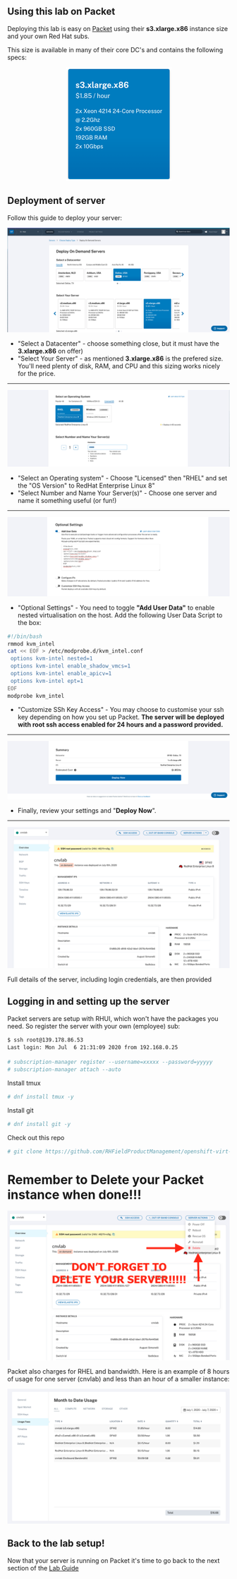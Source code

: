 ## Using this lab on Packet

Deploying this lab is easy on [Packet](https://www.packet.com/) using their **s3.xlarge.x86** instance size and your own Red Hat subs. 

This size is available in many of their core DC's and contains the following specs:
<center>
    <img src="images/packet-instance-size.png"/>
</center>

## Deployment of server

Follow this guide to deploy your server:

<center>
    <img src="images/packet-deploy-1.png"/>
</center>

* "Select a Datacenter" - choose something close, but it must have the **3.xlarge.x86** on offer)
* "Select Your Server" - as mentioned **3.xlarge.x86** is the prefered size. You'll need plenty of disk, RAM, and CPU and this sizing works nicely for the price.

---

<center>
    <img src="images/packet-deploy-2.png"/>
</center>

* "Select an Operating system" - Choose "Licensed" then "RHEL" and set the "OS Version" to RedHat Enterprise Linux 8"
* "Select Number and Name Your Server(s)" - Choose one server and name it something useful (or fun!)

---

<center>
    <img src="images/packet-user-data.png"/>
</center>

* "Optional Settings" - You need to toggle **"Add User Data"** to enable nested virtualisation on the host. Add the following User Data Script to the box:

~~~bash
#!/bin/bash
rmmod kvm_intel
cat << EOF > /etc/modprobe.d/kvm_intel.conf
 options kvm-intel nested=1
 options kvm-intel enable_shadow_vmcs=1
 options kvm-intel enable_apicv=1
 options kvm-intel ept=1
EOF
modprobe kvm_intel
~~~

* "Customize SSh Key Access" - You may choose to customise your ssh key depending on how you set up Packet. **The server will be deployed with root ssh access enabled for 24 hours and a password provided.**

---

<center>
    <img src="images/packet-deploy-3.png"/>
</center>

* Finally, review your settings and "**Deploy Now**".

---

<center>
    <img src="images/packet-deploy-4.png"/>
</center>

Full details of the server, including login credentials, are then provided

## Logging in and setting up the server

Packet servers are setup with RHUI, which won't have the packages you need. So register the server with your own (employee) sub:

~~~bash
$ ssh root@139.178.86.53
Last login: Mon Jul  6 21:31:09 2020 from 192.168.0.25

# subscription-manager register --username=xxxxx --password=yyyyy
# subscription-manager attach --auto
~~~

Install tmux

~~~bash
# dnf install tmux -y
~~~

Install git

~~~bash
# dnf install git -y
~~~

Check out this repo

~~~bash
# git clone https://github.com/RHFieldProductManagement/openshift-virt-labs.git
~~~

# Remember to Delete your Packet instance when done!!!

<center>
    <img src="images/packet-delete.png"/>
</center>

Packet also charges for RHEL and bandwidth. Here is an example of 8 hours of usage for one server (cnvlab) and less than an hour of a smaller instance:

<center>
    <img src="images/packet-sample-costs.png"/>
</center>

## Back to the lab setup!

Now that your server is running on Packet it's time to go back to the next section of the [Lab Guide](https://github.com/RHFieldProductManagement/openshift-virt-labs#user-requirements)



